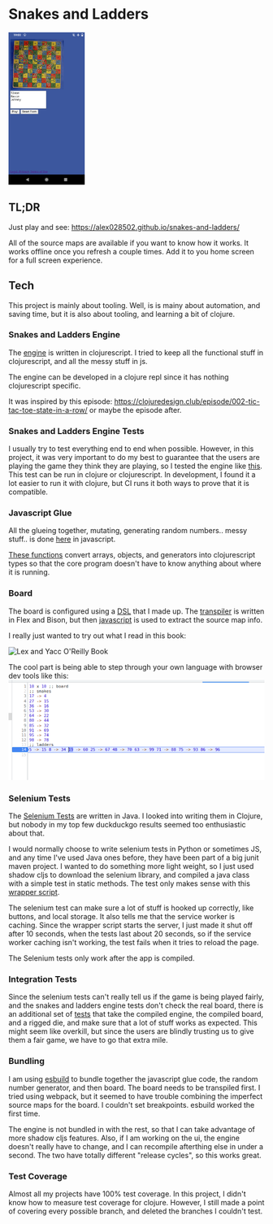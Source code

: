 # Snakes and Ladders

<img height="300"
     alt="snakes and ladders screen on phone"
     src="resources/phone-screen.png" />
<br />

## TL;DR

Just play and see:
https://alex028502.github.io/snakes-and-ladders/

All of the source maps are available if you want to know how it works.
It works offline once you refresh a couple times. Add it to you home screen
for a full screen experience.

## Tech

This project is mainly about tooling. Well, is is mainy about automation, and
saving time, but it is also about tooling, and learning a bit of clojure.

### Snakes and Ladders Engine

The [engine](./src/engine/core.cljc) is written in clojurescript. I tried to
keep all the functional stuff in clojurescript, and all the messy stuff in js.

The engine can be developed in a clojure repl since it has nothing clojurescript
specific.

It was inspired by this episode:
https://clojuredesign.club/episode/002-tic-tac-toe-state-in-a-row/
or maybe the episode after.


### Snakes and Ladders Engine Tests

I usually try to test everything end to end when possible. However, in this
project, it was very important to do my best to guarantee that the users are
playing the game they think they are playing, so I tested the engine like
[this](./src/engine/core_test.cljs).  This test can be run in clojure or
clojurescript. In development, I found it a lot easier to run it with clojure,
but CI runs it both ways to prove that it is compatible.

### Javascript Glue

All the glueing together, mutating, generating random numbers.. messy stuff..
is done [here](src/index.js) in javascript.

[These functions](./src/engine/convert.cljs) convert arrays, objects, and
generators into clojurescript types so that the core program doesn't have to
know anything about where it is running.

### Board

The board is configured using a
[DSL](./src/board.snlbddsl) that I made up.  The [transpiler](./snlbddsl)
is written in Flex and Bison, but then [javascript](./snlbddsl/sm.js) is used
to extract the source map info.

I really just wanted to try out what I read in this book:

<img height="100"
     alt="Lex and Yacc O'Reilly Book"
     src="https://learning.oreilly.com/covers/urn:orm:book:9781565920002/400w/" />

The cool part is being able to step through your own language with browser
dev tools like this:
![Chrome dev tools debugging my own language](./docs/debug-snlbddsl.png)

### Selenium Tests

The [Selenium Tests](./selenium/Test.java) are written in Java. I looked into
writing them in Clojure, but nobody in my top few duckduckgo results seemed too
enthusiastic about that.

I would normally choose to write selenium tests in Python or sometimes JS, and
any time I've used Java ones before, they have been part of a big junit maven
project. I wanted to do something more light weight, so I just used shadow
cljs to download the selenium library, and compiled a java class with a simple
test in static methods.  The test only makes sense with this
[wrapper script](./test.sh).

The selenium test can make sure a lot of stuff is hooked up correctly, like
buttons, and local storage. It also tells me that the service worker is caching.
Since the wrapper script starts the server, I just made it shut off after 10
seconds, when the tests last about 20 seconds, so if the service worker caching
isn't working, the test fails when it tries to reload the page.

The Selenium tests only work after the app is compiled.

### Integration Tests

Since the selenium tests can't really tell us if the game is being played
fairly, and the snakes and ladders engine tests don't check the real board,
there is an additional set of [tests](./test.js) that take the compiled engine,
the compiled board, and a rigged die, and make sure that a lot of stuff works as
expected.  This might seem like overkill, but since the users are blindly
trusting us to give them a fair game, we have to go that extra mile.

### Bundling

I am using [esbuild](https://github.com/evanw/esbuild) to bundle together the
javascript glue code, the random number generator, and then board. The board
needs to be transpiled first. I tried using webpack, but it seemed to have
trouble combining the imperfect source maps for the board. I couldn't set
breakpoints. esbuild worked the first time.

The engine is not bundled in with the rest, so that I can take
advantage of more shadow cljs features. Also, if I am working on the ui, the
engine doesn't really have to change, and I can recompile afterthing else in
under a second. The two have totally different "release cycles", so this works
great.


### Test Coverage

Almost all my projects have 100% test coverage.  In this project, I didn't know
how to measure test coverage for clojure.  However, I still made a point of
covering every possible branch, and deleted the branches I couldn't test.
